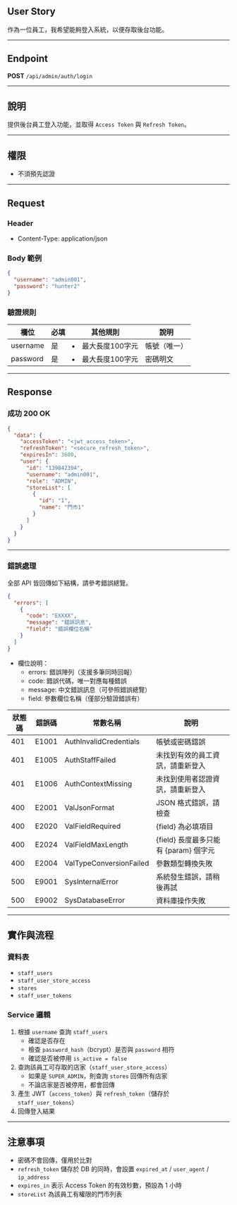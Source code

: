 ## User Story

作為一位員工，我希望能夠登入系統，以便存取後台功能。

---

## Endpoint

**POST** `/api/admin/auth/login`

---

## 說明

提供後台員工登入功能，並取得 `Access Token` 與 `Refresh Token`。

---

## 權限

- 不須預先認證

---

## Request

### Header

* Content-Type: application/json

### Body 範例

```json
{
  "username": "admin001",
  "password": "hunter2"
}
```

### 驗證規則

| 欄位     | 必填 | 其他規則            | 說明         |
| -------- | ---- | ------------------- | ------------ |
| username | 是   | <li>最大長度100字元 | 帳號（唯一） |
| password | 是   | <li>最大長度100字元 | 密碼明文     |

---

## Response

### 成功 200 OK

```json
{
  "data": {
    "accessToken": "<jwt_access_token>",
    "refreshToken": "<secure_refresh_token>",
    "expiresIn": 3600,
    "user": {
      "id": "139842394",
      "username": "admin001",
      "role": "ADMIN",
      "storeList": [
        {
          "id": "1",
          "name": "門市1"
        }
      ]
    }
  }
}
```

---

### 錯誤處理

全部 API 皆回傳如下結構，請參考錯誤總覽。

```json
{
  "errors": [
    {
      "code": "EXXXX",
      "message": "錯誤訊息",
      "field": "錯誤欄位名稱"
    }
  ]
}
```

- 欄位說明：
  - errors: 錯誤陣列（支援多筆同時回報）
  - code: 錯誤代碼，唯一對應每種錯誤
  - message: 中文錯誤訊息（可參照錯誤總覽）
  - field: 參數欄位名稱（僅部分驗證錯誤有）

| 狀態碼 | 錯誤碼 | 常數名稱                | 說明                                  |
| ------ | ------ | ----------------------- | ------------------------------------- |
| 401    | E1001  | AuthInvalidCredentials  | 帳號或密碼錯誤                        |
| 401    | E1005  | AuthStaffFailed         | 未找到有效的員工資訊，請重新登入      |
| 401    | E1006  | AuthContextMissing      | 未找到使用者認證資訊，請重新登入      |
| 400    | E2001  | ValJsonFormat           | JSON 格式錯誤，請檢查                 |
| 400    | E2020  | ValFieldRequired        | {field} 為必填項目                    |
| 400    | E2024  | ValFieldMaxLength       | {field} 長度最多只能有 {param} 個字元 |
| 400    | E2004  | ValTypeConversionFailed | 參數類型轉換失敗                      |
| 500    | E9001  | SysInternalError        | 系統發生錯誤，請稍後再試              |
| 500    | E9002  | SysDatabaseError        | 資料庫操作失敗                        |

---

## 實作與流程

### 資料表

- `staff_users`
- `staff_user_store_access`
- `stores`
- `staff_user_tokens`

### Service 邏輯

1. 根據 `username` 查詢 `staff_users`
   - 確認是否存在
   - 檢查 `password_hash`（bcrypt）是否與 `password` 相符
   - 確認是否被停用 `is_active = false`
2. 查詢該員工可存取的店家（`staff_user_store_access`）
   - 如果是 `SUPER_ADMIN`，則查詢 `stores` 回傳所有店家
   - 不論店家是否被停用，都會回傳
3. 產生 JWT（`access_token`）與 `refresh_token`（儲存於 `staff_user_tokens`）
4. 回傳登入結果

---

## 注意事項

- 密碼不會回傳，僅用於比對
- `refresh_token` 儲存於 DB 的同時，會設置 `expired_at` / `user_agent` / `ip_address`
- `expires_in` 表示 Access Token 的有效秒數，預設為 1 小時
- `storeList` 為該員工有權限的門市列表
